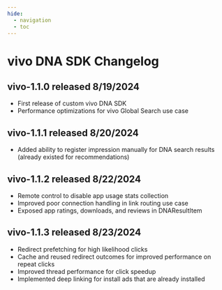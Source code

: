 ```yaml
---
hide:
  - navigation
  - toc
---
```


# vivo DNA SDK Changelog

## **vivo-1.1.0** released 8/19/2024

- First release of custom vivo DNA SDK
- Performance optimizations for vivo Global Search use case

## **vivo-1.1.1** released 8/20/2024

- Added ability to register impression manually for DNA search results (already existed for recommendations)

## **vivo-1.1.2** released 8/22/2024

- Remote control to disable app usage stats collection
- Improved poor connection handling in link routing use case
- Exposed app ratings, downloads, and reviews in DNAResultItem

## **vivo-1.1.3** released 8/23/2024

- Redirect prefetching for high likelihood clicks
- Cache and reused redirect outcomes for improved performance on repeat clicks
- Improved thread performance for click speedup
- Implemented deep linking for install ads that are already installed